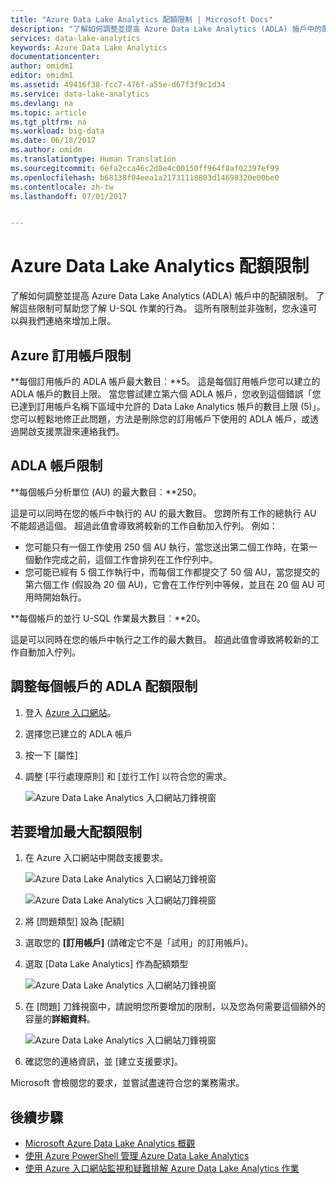 ```yaml
---
title: "Azure Data Lake Analytics 配額限制 | Microsoft Docs"
description: "了解如何調整並提高 Azure Data Lake Analytics (ADLA) 帳戶中的配額限制。"
services: data-lake-analytics
keywords: Azure Data Lake Analytics
documentationcenter: 
author: omidm1
editor: omidm1
ms.assetid: 49416f38-fcc7-476f-a55e-d67f3f9c1d34
ms.service: data-lake-analytics
ms.devlang: na
ms.topic: article
ms.tgt_pltfrm: na
ms.workload: big-data
ms.date: 06/18/2017
ms.author: omidm
ms.translationtype: Human Translation
ms.sourcegitcommit: 6efa2cca46c2d8e4c00150ff964f8af02397ef99
ms.openlocfilehash: b68138f04eea1a21731118803d14698320e00be0
ms.contentlocale: zh-tw
ms.lasthandoff: 07/01/2017


---
```

# <a name="azure-data-lake-analytics-quota-limits"></a>Azure Data Lake Analytics 配額限制
了解如何調整並提高 Azure Data Lake Analytics (ADLA) 帳戶中的配額限制。 了解這些限制可幫助您了解 U-SQL 作業的行為。 這所有限制並非強制，您永遠可以與我們連絡來增加上限。

## <a name="azure-subscriptions-limits"></a>Azure 訂用帳戶限制

**每個訂用帳戶的 ADLA 帳戶最大數目︰**5。 這是每個訂用帳戶您可以建立的 ADLA 帳戶的數目上限。 當您嘗試建立第六個 ADLA 帳戶，您收到這個錯誤「您已達到訂用帳戶名稱下區域中允許的 Data Lake Analytics 帳戶的數目上限 (5)」。 您可以輕鬆地修正此問題，方法是刪除您的訂用帳戶下使用的 ADLA 帳戶，或透過開啟支援票證來連絡我們。

## <a name="adla-account-limits"></a>ADLA 帳戶限制

**每個帳戶分析單位 (AU) 的最大數目︰**250。 

這是可以同時在您的帳戶中執行的 AU 的最大數目。 您跨所有工作的總執行 AU 不能超過這個。 超過此值會導致將較新的工作自動加入佇列。 例如：

  * 您可能只有一個工作使用 250 個 AU 執行，當您送出第二個工作時，在第一個動作完成之前，這個工作會排列在工作佇列中。
  * 您可能已經有 5 個工作執行中，而每個工作都提交了 50 個 AU，當您提交的第六個工作 (假設為 20 個 AU)，它會在工作佇列中等候，並且在 20 個 AU 可用時開始執行。


**每個帳戶的並行 U-SQL 作業最大數目︰**20。 

這是可以同時在您的帳戶中執行之工作的最大數目。 超過此值會導致將較新的工作自動加入佇列。

## <a name="adjust-the-adla-quota-limits-per-account"></a>調整每個帳戶的 ADLA 配額限制

1. 登入 [Azure 入口網站](https://portal.azure.com)。
2. 選擇您已建立的 ADLA 帳戶
3. 按一下 [屬性]
4. 調整 [平行處理原則] 和 [並行工作] 以符合您的需求。

    ![Azure Data Lake Analytics 入口網站刀鋒視窗](./media/data-lake-analytics-quota-limits/data-lake-analytics-quota-properties.png)

## <a name="to-increase-the-max-quota-limits"></a>若要增加最大配額限制

1. 在 Azure 入口網站中開啟支援要求。

    ![Azure Data Lake Analytics 入口網站刀鋒視窗](./media/data-lake-analytics-quota-limits/data-lake-analytics-quota-help-support.png)

    ![Azure Data Lake Analytics 入口網站刀鋒視窗](./media/data-lake-analytics-quota-limits/data-lake-analytics-quota-support-request.png)
2. 將 [問題類型] 設為 [配額]
3. 選取您的 **[訂用帳戶]** \(請確定它不是「試用」的訂用帳戶)。
4. 選取 [Data Lake Analytics] 作為配額類型

    ![Azure Data Lake Analytics 入口網站刀鋒視窗](./media/data-lake-analytics-quota-limits/data-lake-analytics-quota-support-request-basics.png)

5. 在 [問題] 刀鋒視窗中，請說明您所要增加的限制，以及您為何需要這個額外的容量的**詳細資料**。

    ![Azure Data Lake Analytics 入口網站刀鋒視窗](./media/data-lake-analytics-quota-limits/data-lake-analytics-quota-support-request-details.png)

6. 確認您的連絡資訊，並 [建立支援要求]。

Microsoft 會檢閱您的要求，並嘗試盡速符合您的業務需求。

## <a name="next-steps"></a>後續步驟
* [Microsoft Azure Data Lake Analytics 概觀](data-lake-analytics-overview.md)
* [使用 Azure PowerShell 管理 Azure Data Lake Analytics](data-lake-analytics-manage-use-powershell.md)
* [使用 Azure 入口網站監視和疑難排解 Azure Data Lake Analytics 作業](data-lake-analytics-monitor-and-troubleshoot-jobs-tutorial.md)

